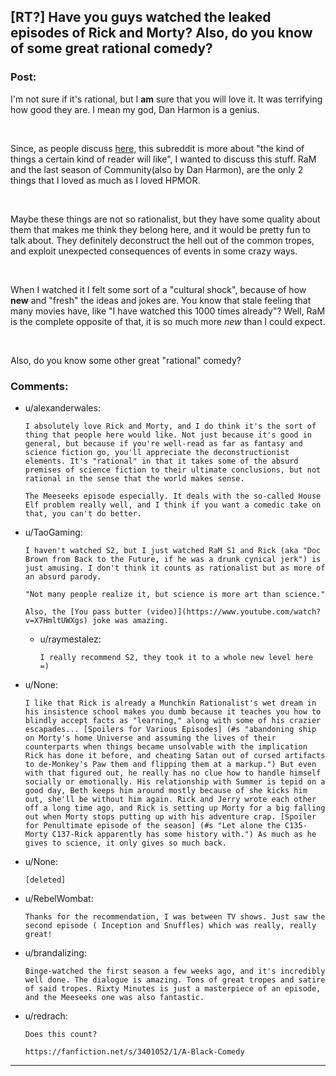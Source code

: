 ## [RT?] Have you guys watched the leaked episodes of Rick and Morty? Also, do you know of some great rational comedy?

### Post:

I'm not sure if it's rational, but I **am** sure that you will love it. It was terrifying how good they are. I mean my god, Dan Harmon is a genius.

&nbsp;

Since, as people discuss [here](https://www.reddit.com/r/rational/comments/3c3oj6/meta_what_yet_unmentioned_qualities_of_rational/), this subreddit is more about "the kind of things a certain kind of reader will like", I wanted to discuss this stuff. RaM and the last season of Community(also by Dan Harmon), are the only 2 things that I loved as much as I loved HPMOR.

&nbsp;

Maybe these things are not so rationalist, but they have some quality about them that makes me think they belong here, and it would be pretty fun to talk about. They definitely deconstruct the hell out of the common tropes, and exploit unexpected consequences of events in some crazy ways.

&nbsp;

When I watched it I felt some sort of a "cultural shock", because of how **new** and "fresh" the ideas and jokes are. You know that stale feeling that many movies have, like "I have watched this 1000 times already"? Well, RaM is the complete opposite of that, it is so much more *new* than I could expect.

&nbsp;

Also, do you know some other great "rational" comedy?

### Comments:

- u/alexanderwales:
  ```
  I absolutely love Rick and Morty, and I do think it's the sort of thing that people here would like. Not just because it's good in general, but because if you're well-read as far as fantasy and science fiction go, you'll appreciate the deconstructionist elements. It's "rational" in that it takes some of the absurd premises of science fiction to their ultimate conclusions, but not rational in the sense that the world makes sense.

  The Meeseeks episode especially. It deals with the so-called House Elf problem really well, and I think if you want a comedic take on that, you can't do better.
  ```

- u/TaoGaming:
  ```
  I haven't watched S2, but I just watched RaM S1 and Rick (aka "Doc Brown from Back to the Future, if he was a drunk cynical jerk") is just amusing. I don't think it counts as rationalist but as more of an absurd parody.

  "Not many people realize it, but science is more art than science."

  Also, the [You pass butter (video)](https://www.youtube.com/watch?v=X7HmltUWXgs) joke was amazing.
  ```

  - u/raymestalez:
    ```
    I really recommend S2, they took it to a whole new level here =)
    ```

- u/None:
  ```
  I like that Rick is already a Munchkin Rationalist's wet dream in his insistence school makes you dumb because it teaches you how to blindly accept facts as "learning," along with some of his crazier escapades... [Spoilers for Various Episodes] (#s "abandoning ship on Morty's home Universe and assuming the lives of their counterparts when things became unsolvable with the implication Rick has done it before, and cheating Satan out of cursed artifacts to de-Monkey's Paw them and flipping them at a markup.") But even with that figured out, he really has no clue how to handle himself socially or emotionally. His relationship with Summer is tepid on a good day, Beth keeps him around mostly because of she kicks him out, she'll be without him again. Rick and Jerry wrote each other off a long time ago, and Rick is setting up Morty for a big falling out when Morty stops putting up with his adventure crap. [Spoiler for Penultimate episode of the season] (#s "Let alone the C135-Morty C137-Rick apparently has some history with.") As much as he gives to science, it only gives so much back.
  ```

- u/None:
  ```
  [deleted]
  ```

- u/RebelWombat:
  ```
  Thanks for the recommendation, I was between TV shows. Just saw the second episode ( Inception and Snuffles) which was really, really great!
  ```

- u/brandalizing:
  ```
  Binge-watched the first season a few weeks ago, and it's incredibly well done. The dialogue is amazing. Tons of great tropes and satire of said tropes. Rixty Minutes is just a masterpiece of an episode, and the Meeseeks one was also fantastic.
  ```

- u/redrach:
  ```
  Does this count? 

  https://fanfiction.net/s/3401052/1/A-Black-Comedy
  ```

---


